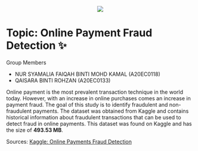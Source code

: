 <p align="center">
  <img src="https://encrypted-tbn0.gstatic.com/images?q=tbn:ANd9GcTCK3jeaFz_5CmsrKm50smjQCIYzoXZbgWZ0Q&usqp=CAU"/>
</p>

#  Topic: **Online Payment Fraud Detection ✨**

Group Members

*   NUR SYAMALIA FAIQAH BINTI MOHD KAMAL (A20EC0118)
*   QAISARA BINTI ROHZAN (A20EC0133)

Online payment is the most prevalent transaction technique in the world today. However, with an increase in online purchases comes an increase in payment fraud. The goal of this study is to identify fraudulent and non-fraudulent payments. The dataset was obtained from Kaggle and contains historical information about fraudulent transactions that can be used to detect fraud in online payments. This dataset was found on Kaggle and has the size of **493.53 MB**.

Sources: [Kaggle: Online Payments Fraud Detection](https://www.kaggle.com/datasets/rupakroy/online-payments-fraud-detection-dataset)
